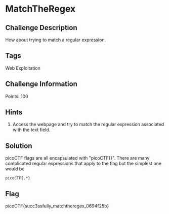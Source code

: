 # MatchTheRegex

## Challenge Description

How about trying to match a regular expression.

## Tags
Web Exploitation

## Challenge Information

Points: 100

## Hints

1) Access the webpage and try to match the regular expression associated with the text field.

## Solution

picoCTF flags are all encapsulated with "picoCTF{<flag goes here>}". There are many complicated regular expressions that apply to the flag but the simplest one would be
    
   
    picoCTF{.*}


## Flag

picoCTF{succ3ssfully_matchtheregex_0694f25b}
